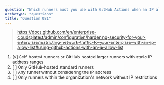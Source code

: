 ```yaml
---
question: "Which runners must you use with GitHub Actions when an IP allow list is enabled on your enterprise?"
archetype: "questions"
title: "Question 081"
---
```


> https://docs.github.com/en/enterprise-cloud@latest/admin/configuration/hardening-security-for-your-enterprise/restricting-network-traffic-to-your-enterprise-with-an-ip-allow-list#using-github-actions-with-an-ip-allow-list
1. [x] Self-hosted runners or GitHub-hosted larger runners with static IP address ranges
1. [ ] Only GitHub-hosted standard runners
1. [ ] Any runner without considering the IP address
1. [ ] Only runners within the organization's network without IP restrictions

